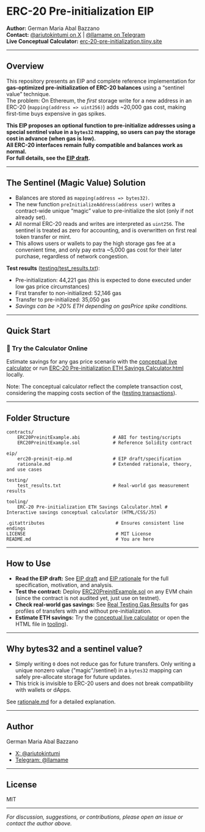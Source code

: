 # ERC-20 Pre-initialization EIP

**Author:** German Maria Abal Bazzano  
**Contact:** [@ariutokintumi on X](https://x.com/ariutokintumi) | [@llamame on Telegram](https://t.me/llamame)  
**Live Conceptual Calculator:** [erc-20-pre-initialization.tiiny.site](https://erc-20-pre-initialization.tiiny.site/)

---

## Overview

This repository presents an EIP and complete reference implementation for **gas-optimized pre-initialization of ERC-20 balances** using a “sentinel value” technique.  
The problem: On Ethereum, the *first* storage write for a new address in an ERC-20 (`mapping(address => uint256)`) adds ~20,000 gas cost, making first-time buys expensive in gas spikes.

**This EIP proposes an optional function to pre-initialize addresses using a special sentinel value in a `bytes32` mapping, so users can pay the storage cost in advance (when gas is low).  
All ERC-20 interfaces remain fully compatible and balances work as normal.  
For full details, see the [EIP draft](eip/erc20-preinit-eip.md).**


---

## The Sentinel (Magic Value) Solution
- Balances are stored as `mapping(address => bytes32)`.
- The new function `preInitializeAddress(address user)` writes a contract-wide unique “magic” value to pre-initialize the slot (only if not already set).
- All normal ERC-20 reads and writes are interpreted as `uint256`. The sentinel is treated as zero for accounting, and is overwritten on first real token transfer or mint.
- This allows users or wallets to pay the high storage gas fee at a convenient time, and only pay extra ~5,000 gas cost for their later purchase, regardless of network congestion.

**Test results** ([testing/test_results.txt](testing/test_results.txt)):  
- Pre-initialization: 44,221 gas (this is expected to done executed under low gas price circumstances)
- First transfer to non-initialized: 52,146 gas
- Transfer to pre-initialized: 35,050 gas
- *Savings can be >20% ETH depending on gasPrice spike conditions.*


---

## Quick Start

### 🔎 Try the Calculator Online

Estimate savings for any gas price scenario with the [conceptual live calculator](https://erc-20-pre-initialization.tiiny.site/) or run [ERC-20 Pre-initialization ETH Savings Calculator.html](tooling/ERC-20%20Pre-initialization%20ETH%20Savings%20Calculator.html) locally.

Note: The conceptual calculator reflect the complete transaction cost, considering the mapping costs section of the ([testing transactions](testing/test_results.txt)).


---

## Folder Structure


```plaintext
contracts/
    ERC20PreinitExample.abi            # ABI for testing/scripts
    ERC20PreinitExample.sol            # Reference Solidity contract

eip/
    erc20-preinit-eip.md               # EIP draft/specification
    rationale.md                       # Extended rationale, theory, and use cases

testing/
    test_results.txt                   # Real-world gas measurement results

tooling/
    ERC-20 Pre-initialization ETH Savings Calculator.html # Interactive savings conceptual calculator (HTML/CSS/JS)

.gitattributes                          # Ensures consistent line endings
LICENSE                                 # MIT License
README.md                               # You are here
```


---

## How to Use

- **Read the EIP draft:** See [EIP draft](eip/erc20-preinit-eip.md) and [EIP rationale](eip/rationale.md) for the full specification, motivation, and analysis.
- **Test the contract:** Deploy [ERC20PreinitExample.sol](contracts/ERC20PreinitExample.sol) on any EVM chain (since the contract is not audited yet, just use on testnet).
- **Check real-world gas savings:** See [Real Testing Gas Results](testing/test_results.txt) for gas profiles of transfers with and without pre-initialization.
- **Estimate ETH savings:** Try the [conceptual live calculator](https://erc-20-pre-initialization.tiiny.site/) or open the HTML file in [tooling](tooling/ERC-20%20Pre-initialization%20ETH%20Savings%20Calculator.html)).

---

## Why bytes32 and a sentinel value?
- Simply writing `0` does not reduce gas for future transfers. Only writing a unique nonzero value ("magic"/sentinel) in a `bytes32` mapping can safely pre-allocate storage for future updates.
- This trick is invisible to ERC-20 users and does not break compatibility with wallets or dApps.

See [rationale.md](eip/rationale.md) for a detailed explanation.

---

## Author

German Maria Abal Bazzano  
- [X: @ariutokintumi](https://x.com/ariutokintumi)
- [Telegram: @llamame](https://t.me/llamame)

---

## License

MIT

---

*For discussion, suggestions, or contributions, please open an issue or contact the author above.*
